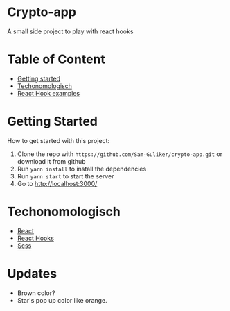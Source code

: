 # Crypto-app
A small side project to play with react hooks

# Table of Content
* [Getting started](#getting-started)
* [Techonomologisch](#techonomologisch)
* [React Hook examples](#react-hook-examples)

# Getting Started
How to get started with this project:
1.  Clone the repo with `https://github.com/Sam-Guliker/crypto-app.git` or download it from github
2.  Run `yarn install`  to install the dependencies
3.  Run `yarn start` to start the server
4.  Go to [http://localhost:3000/](http://localhost:3000/)
# Techonomologisch
- [React](https://reactjs.org/)
- [React Hooks](https://reactjs.org/docs/hooks-intro.html)
- [Scss](https://sass-lang.com/)

# Updates
- Brown color? 
- Star's pop up color like orange.
